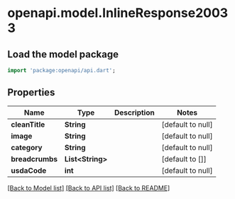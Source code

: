 # openapi.model.InlineResponse20033

## Load the model package
```dart
import 'package:openapi/api.dart';
```

## Properties
Name | Type | Description | Notes
------------ | ------------- | ------------- | -------------
**cleanTitle** | **String** |  | [default to null]
**image** | **String** |  | [default to null]
**category** | **String** |  | [default to null]
**breadcrumbs** | **List&lt;String&gt;** |  | [default to []]
**usdaCode** | **int** |  | [default to null]

[[Back to Model list]](../README.md#documentation-for-models) [[Back to API list]](../README.md#documentation-for-api-endpoints) [[Back to README]](../README.md)


